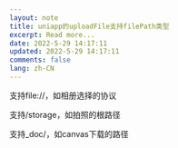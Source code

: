```yaml
---
layout: note
title: uniapp的uploadFile支持filePath类型
excerpt: Read more...
date: 2022-5-29 14:17:11
updated: 2022-5-29 14:17:11
comments: false
lang: zh-CN
---
```


支持file://，如相册选择的协议

支持/storage，如拍照的根路径

支持_doc/，如canvas下载的路径
  